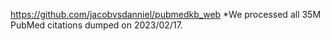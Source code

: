 https://github.com/jacobvsdanniel/pubmedkb_web 
*We processed all 35M PubMed citations dumped on 2023/02/17.

